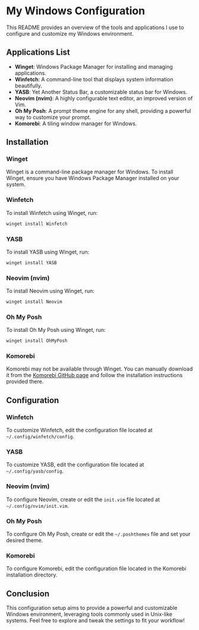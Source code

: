 # My Windows Configuration

This README provides an overview of the tools and applications I use to configure and customize my Windows environment.

## Applications List

- **Winget**: Windows Package Manager for installing and managing applications.
- **Winfetch**: A command-line tool that displays system information beautifully.
- **YASB**: Yet Another Status Bar, a customizable status bar for Windows.
- **Neovim (nvim)**: A highly configurable text editor, an improved version of Vim.
- **Oh My Posh**: A prompt theme engine for any shell, providing a powerful way to customize your prompt.
- **Komorebi**: A tiling window manager for Windows.

## Installation

### Winget

Winget is a command-line package manager for Windows. To install Winget, ensure you have Windows Package Manager installed on your system.

### Winfetch

To install Winfetch using Winget, run:

```powershell
winget install Winfetch
```

### YASB

To install YASB using Winget, run:

```powershell
winget install YASB
```

### Neovim (nvim)

To install Neovim using Winget, run:

```powershell
winget install Neovim
```

### Oh My Posh

To install Oh My Posh using Winget, run:

```powershell
winget install OhMyPosh
```

### Komorebi

Komorebi may not be available through Winget. You can manually download it from the [Komorebi GitHub page](https://github.com/LGUG2Z/komorebi/releases) and follow the installation instructions provided there.

## Configuration

### Winfetch

To customize Winfetch, edit the configuration file located at `~/.config/winfetch/config`.

### YASB

To customize YASB, edit the configuration file located at `~/.config/yasb/config`.

### Neovim (nvim)

To configure Neovim, create or edit the `init.vim` file located at `~/.config/nvim/init.vim`.

### Oh My Posh

To configure Oh My Posh, create or edit the `~/.poshthemes` file and set your desired theme.

### Komorebi

To configure Komorebi, edit the configuration file located in the Komorebi installation directory.

## Conclusion

This configuration setup aims to provide a powerful and customizable Windows environment, leveraging tools commonly used in Unix-like systems. Feel free to explore and tweak the settings to fit your workflow!
